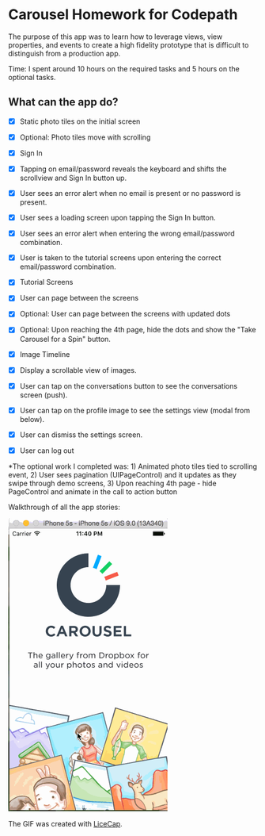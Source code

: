 # Carousel Homework for Codepath

The purpose of this app was to learn how to leverage views, view properties, and events to create a high fidelity prototype that is difficult to distinguish from a production app.

Time: I spent around 10 hours on the required tasks and 5 hours on the optional tasks. 

## What can the app do?

* [x]  Static photo tiles on the initial screen
* [x]  Optional: Photo tiles move with scrolling
* [x]  Sign In
* [x]  Tapping on email/password reveals the keyboard and shifts the scrollview and Sign In button up.
* [x]  User sees an error alert when no email is present or no password is present.
* [x]  User sees a loading screen upon tapping the Sign In button.
* [x]  User sees an error alert when entering the wrong email/password combination.
* [x]  User is taken to the tutorial screens upon entering the correct email/password combination.
* [x]  Tutorial Screens
* [x]  User can page between the screens
* [x]  Optional: User can page between the screens with updated dots
* [x]  Optional: Upon reaching the 4th page, hide the dots and show the "Take Carousel for a Spin" button.
* [x]  Image Timeline
* [x]  Display a scrollable view of images.
* [x]  User can tap on the conversations button to see the conversations screen (push).
* [x]  User can tap on the profile image to see the settings view (modal from below).
* [x]  User can dismiss the settings screen.
* [x]  User can log out



*The optional work I completed was:  1) Animated photo tiles tied to scrolling event, 2) User sees pagination (UIPageControl) and it updates as they swipe through demo screens, 3) Upon reaching 4th page - hide PageControl and animate in the call to action button

Walkthrough of all the app stories:

![Video Walkthrough](carousel-homework-demo.gif)


 
The GIF was created with [LiceCap](http://www.cockos.com/licecap/).
